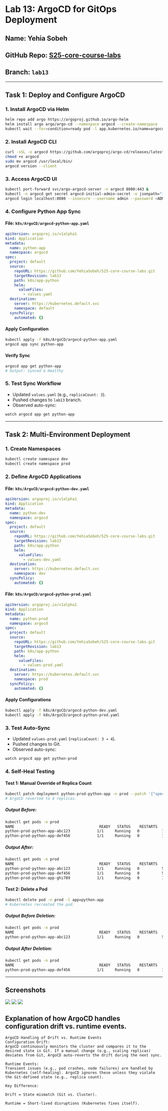 # Lab 13: ArgoCD for GitOps Deployment

## Name: Yehia Sobeh

## GitHub Repo: [S25-core-course-labs](https://github.com/YehiaSobeh/S25-core-course-labs)

## Branch: `lab13`

---

## Task 1: Deploy and Configure ArgoCD

### 1. Install ArgoCD via Helm
```bash
helm repo add argo https://argoproj.github.io/argo-helm
helm install argo argo/argo-cd --namespace argocd --create-namespace
kubectl wait --for=condition=ready pod -l app.kubernetes.io/name=argocd-server -n argocd --timeout=90s
```

### 2. Install ArgoCD CLI
```bash
curl -sSL -o argocd https://github.com/argoproj/argo-cd/releases/latest/download/argocd-linux-amd64
chmod +x argocd
sudo mv argocd /usr/local/bin/
argocd version --client
```

### 3. Access ArgoCD UI
```bash
kubectl port-forward svc/argo-argocd-server -n argocd 8080:443 &
kubectl -n argocd get secret argocd-initial-admin-secret -o jsonpath="{.data.password}" | base64 --decode
argocd login localhost:8080 --insecure --username admin --password <ADMIN_PASSWORD>
```

### 4. Configure Python App Sync
#### File: `k8s/ArgoCD/argocd-python-app.yaml`
```yaml
apiVersion: argoproj.io/v1alpha1
kind: Application
metadata:
  name: python-app
  namespace: argocd
spec:
  project: default
  source:
    repoURL: https://github.com/YehiaSobeh/S25-core-course-labs.git
    targetRevision: lab13
    path: k8s/app-python
    helm:
      valueFiles:
        - values.yaml
  destination:
    server: https://kubernetes.default.svc
    namespace: default
  syncPolicy:
    automated: {}
```
#### Apply Configuration
```bash
kubectl apply -f k8s/ArgoCD/argocd-python-app.yaml
argocd app sync python-app
```
#### Verify Sync
```bash
argocd app get python-app
# Output: Synced & Healthy
```

### 5. Test Sync Workflow
- Updated `values.yaml` (e.g., `replicaCount: 3`).
- Pushed changes to `lab13` branch.
- Observed auto-sync:
```bash
watch argocd app get python-app
```

---

## Task 2: Multi-Environment Deployment

### 1. Create Namespaces
```bash
kubectl create namespace dev
kubectl create namespace prod
```

### 2. Define ArgoCD Applications
#### File: `k8s/ArgoCD/argocd-python-dev.yaml`
```yaml
apiVersion: argoproj.io/v1alpha1
kind: Application
metadata:
  name: python-dev
  namespace: argocd
spec:
  project: default
  source:
    repoURL: https://github.com/YehiaSobeh/S25-core-course-labs.git
    targetRevision: lab13
    path: k8s/app-python
    helm:
      valueFiles:
        - values-dev.yaml
  destination:
    server: https://kubernetes.default.svc
    namespace: dev
  syncPolicy:
    automated: {}
```
#### File: `k8s/ArgoCD/argocd-python-prod.yaml`
```yaml
apiVersion: argoproj.io/v1alpha1
kind: Application
metadata:
  name: python-prod
  namespace: argocd
spec:
  project: default
  source:
    repoURL: https://github.com/YehiaSobeh/S25-core-course-labs.git
    targetRevision: lab13
    path: k8s/app-python
    helm:
      valueFiles:
        - values-prod.yaml
  destination:
    server: https://kubernetes.default.svc
    namespace: prod
  syncPolicy:
    automated: {}
```
#### Apply Configurations
```bash
kubectl apply -f k8s/ArgoCD/argocd-python-dev.yaml
kubectl apply -f k8s/ArgoCD/argocd-python-prod.yaml
```

### 3. Test Auto-Sync
- Updated `values-prod.yaml` (`replicaCount: 3 ➔ 4`).
- Pushed changes to Git.
- Observed auto-sync:
```bash
watch argocd app get python-prod
```

### 4. Self-Heal Testing
#### Test 1: Manual Override of Replica Count
```bash
kubectl patch deployment python-prod-python-app -n prod --patch '{"spec":{"replicas": 2}}'
# ArgoCD reverted to 4 replicas.
```
##### Output Before:
```bash
kubectl get pods -n prod
NAME                                      READY   STATUS    RESTARTS   AGE
python-prod-python-app-abc123            1/1     Running   0          1m
python-prod-python-app-def456            1/1     Running   0          1m
```
##### Output After:
```bash
kubectl get pods -n prod
NAME                                      READY   STATUS    RESTARTS   AGE
python-prod-python-app-abc123            1/1     Running   0          5m
python-prod-python-app-def456            1/1     Running   0          5m
python-prod-python-app-ghi789            1/1     Running   0          1m
```
#### Test 2: Delete a Pod
```bash
kubectl delete pod -n prod -l app=python-app
# Kubernetes recreated the pod.
```
##### Output Before Deletion:
```bash
kubectl get pods -n prod
NAME                                      READY   STATUS    RESTARTS   AGE
python-prod-python-app-abc123            1/1     Running   0          5m
```
##### Output After Deletion:
```bash
kubectl get pods -n prod
NAME                                      READY   STATUS    RESTARTS   AGE
python-prod-python-app-def456            1/1     Running   0          10s
```

---

## Screenshots

![](/k8s/screnshoots/lab13/1.png)
![](/k8s/screnshoots/lab13/2.png)
![](/k8s/screnshoots/lab13/3.png)

## Explanation of how ArgoCD handles configuration drift vs. runtime events.
```
ArgoCD Handling of Drift vs. Runtime Events
Configuration Drift:
ArgoCD continuously monitors the cluster and compares it to the desired state in Git. If a manual change (e.g., scaling replicas) deviates from Git, ArgoCD auto-reverts the drift during the next sync.

Runtime Events:
Transient issues (e.g., pod crashes, node failures) are handled by Kubernetes (self-healing). ArgoCD ignores these unless they violate the Git-defined state (e.g., replica count).

Key Difference:

Drift = State mismatch (Git vs. Cluster).

Runtime = Short-lived disruptions (Kubernetes fixes itself).
```

